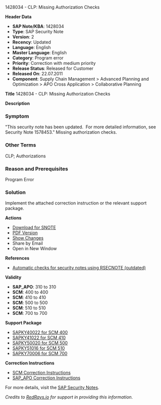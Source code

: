 1428034 - CLP: Missing Authorization Checks

**Header Data**
- **SAP Note/KBA**: 1428034
- **Type**: SAP Security Note
- **Version**: 2
- **Recency**: Updated
- **Language**: English
- **Master Language**: English
- **Category**: Program error
- **Priority**: Correction with medium priority
- **Release Status**: Released for Customer
- **Released On**: 22.07.2011
- **Component**: Supply Chain Management > Advanced Planning and Optimization > APO Cross Application > Collaborative Planning

**Title**
1428034 - CLP: Missing Authorization Checks

**Description**

### Symptom
"This security note has been updated.  For more detailed information, see Security Note 1578453."
Missing authorization checks.

### Other Terms
CLP; Authorizations

### Reason and Prerequisites
Program Error

### Solution
Implement the attached correction instruction or the relevant support package.

**Actions**
- [Download for SNOTE](https://notesdownloads.sap.com/note/0040000008417512017)
- [PDF Version](https://userapps.support.sap.com/sap/support/sfm/notes/print/0001428034?language=en-US&token=33305001AE625BFD40A12941F9789FB8)
- [Show Changes](https://me.sap.com/notesLatestChanges/0001428034/E/diff)
- Share by Email
- Open in New Window

**References**
- [Automatic checks for security notes using RSECNOTE (outdated)](https://me.sap.com/notes/888889)

**Validity**
- **SAP_APO**: 310 to 310
- **SCM**: 400 to 400
- **SCM**: 410 to 410
- **SCM**: 500 to 500
- **SCM**: 510 to 510
- **SCM**: 700 to 700

**Support Package**
- [SAPKY40022 for SCM 400](https://me.sap.com/supportpackage/SAPKY40022)
- [SAPKY41022 for SCM 410](https://me.sap.com/supportpackage/SAPKY41022)
- [SAPKY50020 for SCM 500](https://me.sap.com/supportpackage/SAPKY50020)
- [SAPKY51016 for SCM 510](https://me.sap.com/supportpackage/SAPKY51016)
- [SAPKY70006 for SCM 700](https://me.sap.com/supportpackage/SAPKY70006)

**Correction Instructions**
- [SCM Correction Instructions](https://me.sap.com/corrins/0001428034/418)
- [SAP_APO Correction Instructions](https://me.sap.com/corrins/0001428034/32)

For more details, visit the [SAP Security Notes](https://me.sap.com/).

*Credits to [RedRays.io](https://redrays.io) for support in providing this information.*